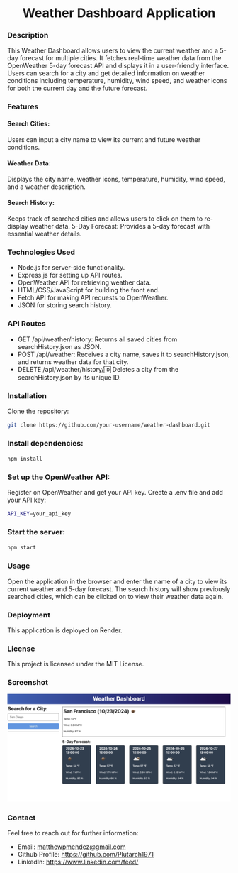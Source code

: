 <div align="center">
<h1> Weather Dashboard Application</h1></div>


### Description
This Weather Dashboard allows users to view the current weather and a 5-day forecast for multiple cities. It fetches real-time weather data from the OpenWeather 5-day forecast API and displays it in a user-friendly interface. Users can search for a city and get detailed information on weather conditions including temperature, humidity, wind speed, and weather icons for both the current day and the future forecast.

### Features
#### Search Cities:
Users can input a city name to view its current and future weather conditions.
#### Weather Data:
Displays the city name, weather icons, temperature, humidity, wind speed, and a weather description.
#### Search History: 
Keeps track of searched cities and allows users to click on them to re-display weather data.
5-Day Forecast: Provides a 5-day forecast with essential weather details.

### Technologies Used
- Node.js for server-side functionality.
- Express.js for setting up API routes.
- OpenWeather API for retrieving weather data.
- HTML/CSS/JavaScript for building the front end.
- Fetch API for making API requests to OpenWeather.
- JSON for storing search history.

### API Routes
- GET /api/weather/history: Returns all saved cities from searchHistory.json as JSON.
- POST /api/weather: Receives a city name, saves it to searchHistory.json, and returns weather data for that city.
- DELETE /api/weather/history/:id: Deletes a city from the searchHistory.json by its unique ID.

### Installation
Clone the repository:
```bash
git clone https://github.com/your-username/weather-dashboard.git
```

### Install dependencies:
```bash
npm install
```

### Set up the OpenWeather API:
Register on OpenWeather and get your API key.
Create a .env file and add your API key:
```bash
API_KEY=your_api_key
```

### Start the server:
```bash
npm start
```

### Usage
Open the application in the browser and enter the name of a city to view its current weather and 5-day forecast.
The search history will show previously searched cities, which can be clicked on to view their weather data again.

### Deployment
This application is deployed on Render. 

### License
This project is licensed under the MIT License.

### Screenshot
![alt text](weather-dashboard-app.png)

### Contact
Feel free to reach out for further information:
- Email: matthewpmendez@gmail.com
- Github Profile: https://github.com/Plutarch1971 
- LinkedIn: https://www.linkedin.com/feed/


